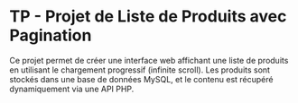# TP - Projet de Liste de Produits avec Pagination

Ce projet permet de créer une interface web affichant une liste de produits en utilisant le chargement progressif (infinite scroll). Les produits sont stockés dans une base de données MySQL, et le contenu est récupéré dynamiquement via une API PHP.


